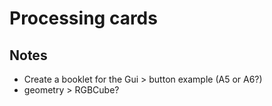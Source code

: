 # Processing cards

## Notes

- Create a booklet for the Gui > button example (A5 or A6?)
- geometry > RGBCube?
